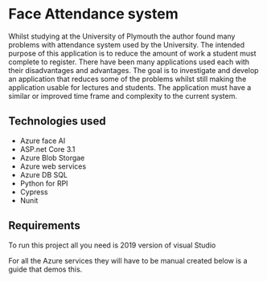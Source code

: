 # Face Attendance system

Whilst studying at the University of Plymouth the author found many problems with attendance system used by the University. The intended purpose of this application is to reduce the amount of work a student must complete to register. There have been many applications used each with their disadvantages and advantages. The goal is to investigate and develop an application that reduces some of the problems whilst still making the application usable for lectures and students. The application must have a similar or improved time frame and complexity to the current system.


## Technologies used
- Azure face AI
- ASP.net Core 3.1
- Azure Blob Storgae
- Azure web services
- Azure DB SQL
- Python for RPI
- Cypress
- Nunit

## Requirements
To run this project all you need is 2019 version of visual Studio

For all the Azure services they will have to be manual created below is a guide that demos this.
